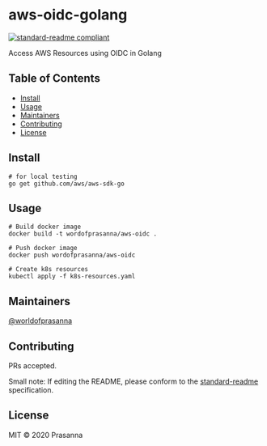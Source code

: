 # aws-oidc-golang

[![standard-readme compliant](https://img.shields.io/badge/standard--readme-OK-green.svg?style=flat-square)](https://github.com/RichardLitt/standard-readme)

Access AWS Resources using OIDC in Golang

## Table of Contents

- [Install](#install)
- [Usage](#usage)
- [Maintainers](#maintainers)
- [Contributing](#contributing)
- [License](#license)

## Install

```
# for local testing
go get github.com/aws/aws-sdk-go
```

## Usage

```
# Build docker image
docker build -t wordofprasanna/aws-oidc .

# Push docker image
docker push wordofprasanna/aws-oidc

# Create k8s resources
kubectl apply -f k8s-resources.yaml
```

## Maintainers

[@worldofprasanna](https://github.com/worldofprasanna)

## Contributing

PRs accepted.

Small note: If editing the README, please conform to the [standard-readme](https://github.com/RichardLitt/standard-readme) specification.

## License

MIT © 2020 Prasanna

